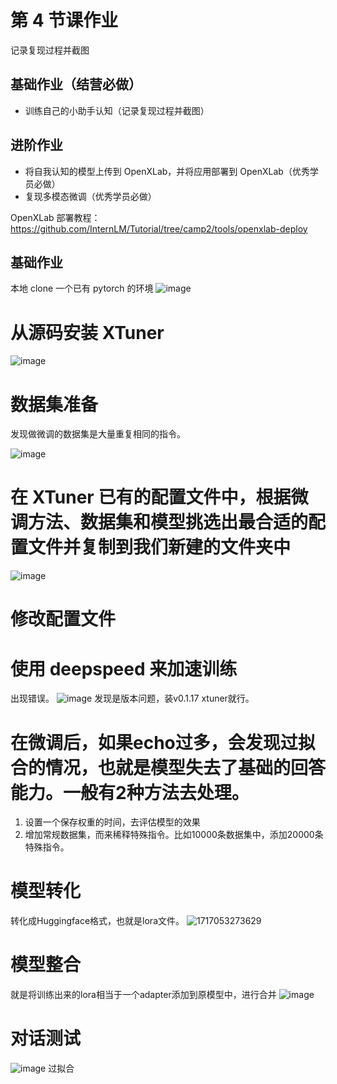 # 第 4 节课作业

记录复现过程并截图

## 基础作业（结营必做）

- 训练自己的小助手认知（记录复现过程并截图）

## 进阶作业

- 将自我认知的模型上传到 OpenXLab，并将应用部署到 OpenXLab（优秀学员必做）
- 复现多模态微调（优秀学员必做）


OpenXLab 部署教程：https://github.com/InternLM/Tutorial/tree/camp2/tools/openxlab-deploy

## 基础作业
本地 clone 一个已有 pytorch 的环境
![image](https://github.com/970602/InternLM2-Course/assets/144504645/00145a81-6b2c-41bc-aecf-41dc71ed493d)
# 从源码安装 XTuner
![image](https://github.com/970602/InternLM2-Course/assets/144504645/3c8e0368-5af6-44cc-bc0d-47a8575f0561)
# 数据集准备

发现做微调的数据集是大量重复相同的指令。

![image](https://github.com/970602/InternLM2-Course/assets/144504645/a5a422dd-8992-4796-b80e-0f5a759271b8)
# 在 XTuner 已有的配置文件中，根据微调方法、数据集和模型挑选出最合适的配置文件并复制到我们新建的文件夹中
![image](https://github.com/970602/InternLM2-Course/assets/144504645/38c47590-d2d7-4f0d-aea4-0d2f805cd980)
# 修改配置文件
# 使用 deepspeed 来加速训练

出现错误。
![image](https://github.com/970602/InternLM2-Course/assets/144504645/ab9906f9-92ee-4ca3-a4e8-f3f6e7a8194b)
发现是版本问题，装v0.1.17  xtuner就行。

# 在微调后，如果echo过多，会发现过拟合的情况，也就是模型失去了基础的回答能力。一般有2种方法去处理。
  1. 设置一个保存权重的时间，去评估模型的效果
  2. 增加常规数据集，而来稀释特殊指令。比如10000条数据集中，添加20000条特殊指令。

# 模型转化
转化成Huggingface格式，也就是lora文件。
![1717053273629](https://github.com/970602/InternLM2-Course/assets/144504645/bb26abb0-2273-406b-b7b0-1e17c4221f5f)
# 模型整合
就是将训练出来的lora相当于一个adapter添加到原模型中，进行合并
![image](https://github.com/970602/InternLM2-Course/assets/144504645/54ff99c9-635c-46f5-b88a-5e5c0dea2bc7)

# 对话测试 
![image](https://github.com/970602/InternLM2-Course/assets/144504645/f6aac669-09ed-4aaf-8961-1a75695013e9)
过拟合
